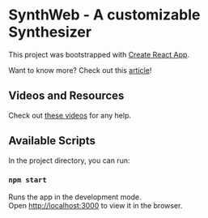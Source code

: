 # SynthWeb - A customizable Synthesizer

This project was bootstrapped with [Create React App](https://github.com/facebook/create-react-app).

Want to know more?
Check out this [article](https://www.medium.com/)! 

## Videos and Resources
Check out [these videos](https://github.com/GitAyanC/SynthWeb/tree/master/Videos%20and%20Configurations) for any help.

## Available Scripts

In the project directory, you can run:

### `npm start`

Runs the app in the development mode.\
Open [http://localhost:3000](http://localhost:3000) to view it in the browser.


